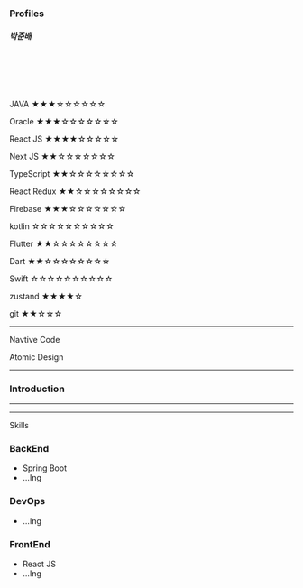 ### Profiles 

##### 박준배  

<br>

<br><br>

JAVA ★★★☆☆☆☆☆☆

Oracle ★★★☆☆☆☆☆☆☆

React JS ★★★★☆☆☆☆☆

Next JS ★★☆☆☆☆☆☆☆

TypeScript ★★☆☆☆☆☆☆☆☆

React Redux ★★☆☆☆☆☆☆☆☆
 
Firebase ★★★☆☆☆☆☆☆☆

kotlin ☆☆☆☆☆☆☆☆☆☆

Flutter ★★☆☆☆☆☆☆☆☆

Dart ★★☆☆☆☆☆☆☆☆

Swift ☆☆☆☆☆☆☆☆☆☆

zustand ★★★★☆

git ★★☆☆☆


***

Navtive Code

Atomic Design


***

### Introduction






***


***
Skills

### BackEnd 

- Spring Boot
- ...Ing

### DevOps

- ...Ing

### FrontEnd

- React JS
- ...Ing


<br>
